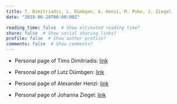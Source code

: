 ```yaml
---
title: T. Dimitriadis, L. Dümbgen, A. Henzi, M. Puke, J. Ziegel
date: "2018-06-28T00:00:00Z"

reading_time: false  # Show estimated reading time?
share: false  # Show social sharing links?
profile: false  # Show author profile?
comments: false  # Show comments?
---
```


* Personal page of Timo Dimitriadis: [link](https://sites.google.com/view/timodimitriadis)

* Personal page of Lutz Dümbgen: [link](https://www.imsv.unibe.ch/ueber_uns/personen/prof_dr_duembgen_lutz/index_ger.html)

* Personal page of Alexander Henzi: [link](https://www.imsv.unibe.ch/ueber_uns/personen/henzi_alexander/index_ger.html)

* Personal page of Johanna Ziegel: [link](https://www.imsv.unibe.ch/ueber_uns/personen/prof_dr_ziegel_johanna/index_ger.html)